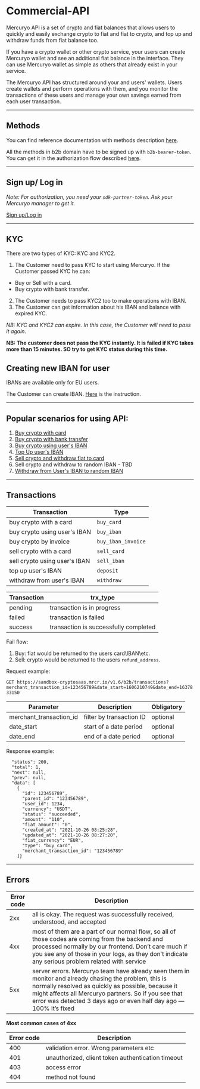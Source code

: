 # Commercial-API

Mercuryo API is a set of crypto and fiat balances that allows users to quickly and easily exchange crypto to fiat and fiat to crypto, and top up and withdraw funds from fiat balance too.

If you have a crypto wallet or other crypto service, your users can create Mercuryo wallet and see an additional fiat balance in the interface. They can use Mercuryo wallet as simple as others that already exist in your service.

The Mercuryo API has structured around your and users' wallets. Users create wallets and perform operations with them, and you monitor the transactions of these users and manage your own savings earned from each user transaction.

***

## Methods

You can find reference documentation with methods description [here](https://sandbox-cryptosaas.mrcr.io/v1.6/comm-docs/index.html).

All the methods in b2b domain have to be signed up with `b2b-bearer-token`. You can get it in the authorization flow described [here](https://github.com/mercuryoio/Commercial-API/blob/master/0%20Login/README.md).

***

## Sign up/ Log in

*Note: For authorization, you need your `sdk-partner-token`. Ask your Mercuryo manager to get it.*

[Sign up/Log in](https://github.com/mercuryoio/Commercial-API/tree/master/0%20Login)


***

## KYC

There are two types of KYC: KYC and KYC2.
1. The Customer need to pass KYC to start using Mercuryo. If the Customer passed KYC he can:
 - Buy or Sell with a card.
 - Buy crypto with bank transfer.
2. The Customer needs to pass KYC2 too to make operations with IBAN.
3. The Customer can get information about his IBAN and balance with expired KYC.

*NB: KYC and KYC2 can expire. In this case, the Customer will need to pass it again.*

**NB: The customer does not pass the KYC instantly. It is failed if KYC takes more than 15 minutes. SO try to get KYC status during this time.**

## Creating new IBAN for user

IBANs are available only for EU users.

The Customer can create IBAN. [Here](https://github.com/mercuryoio/Commercial-API/blob/master/9%20IBAN%20Create/README.md) is the instruction.

***

## Popular scenarios for using API:

1. [Buy crypto with card](https://github.com/mercuryoio/Commercial-API/tree/master/1%20Buy%20Card)
2. [Buy crypto with bank transfer](https://github.com/mercuryoio/Commercial-API/blob/master/2%20Buy%20Invoice/README.md)
3. [Buy crypto using user's IBAN](https://github.com/mercuryoio/Commercial-API/blob/master/3%20Buy%20IBAN/README.md)
4. [Top Up user's IBAN](https://github.com/mercuryoio/Commercial-API/blob/master/4%20fiat%20deposit/README.md)
5. [Sell crypto and withdraw fiat to card](https://github.com/mercuryoio/Commercial-API/blob/master/5%20Sell%20Card/README.md)
6. Sell crypto and withdraw to random IBAN - TBD
7. [Withdraw from User's IBAN to random IBAN](https://github.com/mercuryoio/Commercial-API/blob/master/8%20fiat%20withdraw/README.md)

***

## Transactions 

| Transaction  | Type  | 
| ------------- | -------------  |
| buy crypto with a card| `buy_card` |
| buy crypto using user's IBAN | `buy_iban` |
| buy crypto by invoice | `buy_iban_invoice` |
| sell crypto with a card | `sell_card` |
| sell crypto using user's IBAN | `sell_iban` |
| top up user's IBAN | `deposit` |
| withdraw from user's IBAN | `withdraw` |

| Transaction  | trx_type  | 
| ------------- | -------------  |
| pending  | transaction is in progress |
| failed | transaction is failed |
| success | transaction is successfully completed |

Fail flow:
1. Buy: fiat would be returned to the users card\IBAN\etc.
2. Sell: crypto would be returned to the users `refund_address`.

Request example: 

`GET https://sandbox-cryptosaas.mrcr.io/v1.6/b2b/transactions?merchant_transaction_id=123456789&date_start=1606210749&date_end=1637833150`

| Parameter  | Description  | Obligatory |
| ------------- | -------------  | -------------  |
| merchant_transaction_id | filter by transaction ID | optional |
| date_start | start of a date period | optional |
| date_end | end of a date period | optional |

Response example:

```
  "status": 200,
  "total": 1,
  "next": null,
  "prev": null,
  "data": [
    {
      "id": 123456789",
      "parent_id": "123456789",
      "user_id": 1234,
      "currency": "USDT",
      "status": "succeeded",
      "amount": "110",
      "fiat_amount": "0",
      "created_at": "2021-10-26 08:25:28",
      "updated_at": "2021-10-26 08:27:20",
      "fiat_currency": "EUR",
      "type": "buy_card",
      "merchant_transaction_id": "123456789"
    ]}
```

***

## Errors

| Error code  | Description  | 
| ------------- | -------------  |
| 2xx | all is okay. The request was successfully received, understood, and accepted |
| 4xx | most of them are a part of our normal flow, so all of those codes are coming from the backend and processed normally by our frontend. Don’t care much if you see any of those in your logs, as they don’t indicate any serious problem related with service |
| 5xx | server errors. Mercuryo team have already seen them in monitor and already chasing the problem, this is normally resolved as quickly as possible, because it might affects all Mercuryo partners. So if you see that error was detected 3 days ago or even half day ago — 100% it’s fixed |


**Most common cases of 4xx**

| Error code  | Description  | 
| ------------- | -------------  |
| 400 | validation error. Wrong parameters etc | 
| 401 | unauthorized, client token authentication timeout |
| 403 | access  error |
| 404 |  method not found |


